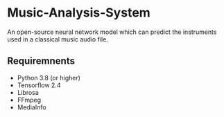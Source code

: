 # Music-Analysis-System

An open-source neural network model which can predict the instruments used in a classical music audio file.

## Requiremnents

- Python 3.8 (or higher)
- Tensorflow 2.4
- Librosa
- FFmpeg
- MediaInfo
